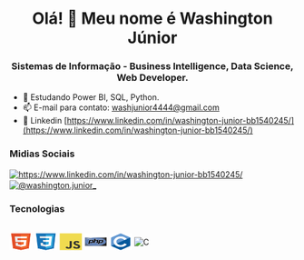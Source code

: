 <h1 align="center">Olá! 👋 Meu nome é Washington Júnior</h1>

<h3 align="center">Sistemas de Informação - Business Intelligence, Data Science, Web Developer.</h3>
  
- 🌱 Estudando Power BI, SQL, Python.
- 📫 E-mail para contato: washjunior4444@gmail.com
- 📄 Linkedin [https://www.linkedin.com/in/washington-junior-bb1540245/](https://www.linkedin.com/in/washington-junior-bb1540245/)

<h3 align="left">Midias Sociais</h3>
<p align="left">
  <a href="https://www.linkedin.com/in/washington-junior-bb1540245/" target="blank"><img align="center" src="https://raw.githubusercontent.com/rahuldkjain/github-profile-readme-generator/master/src/images/icons/Social/linked-in-alt.svg" alt="https://www.linkedin.com/in/washington-junior-bb1540245/" height="30" width="40" /></a>
  <a href="https://www.instagram.com/washington.junior_/" target="blank"><img align="center" src="https://raw.githubusercontent.com/rahuldkjain/github-profile-readme-generator/master/src/images/icons/Social/instagram.svg" alt="@washington.junior_" height="30" width="40" /></a>
</p>

<h3 align="Left">Tecnologias</h3>
<div style="display: inline_block"><br>
  <img align="center" alt="HTML" height="30" width="40" src="https://raw.githubusercontent.com/devicons/devicon/master/icons/html5/html5-original.svg">
  <img align="center" alt="CSS" height="30" width="40" src="https://raw.githubusercontent.com/devicons/devicon/master/icons/css3/css3-original.svg">
   <img align="center" alt="Java Script" height="30" width="40" src="https://raw.githubusercontent.com/devicons/devicon/master/icons/javascript/javascript-original.svg">
  <img align="center" alt="PHP" height="30" width="40" src="https://raw.githubusercontent.com/devicons/devicon/master/icons/php/php-original.svg">
  <img align="center" alt="C" height="30" width="40" src="https://raw.githubusercontent.com/devicons/devicon/master/icons/c/c-original.svg">
  <img align="center" alt="C" height="30" width="30" src="https://raw.githubusercontent.com/jmnote/z-icons/master/svg/python.svg">
</div>

##
